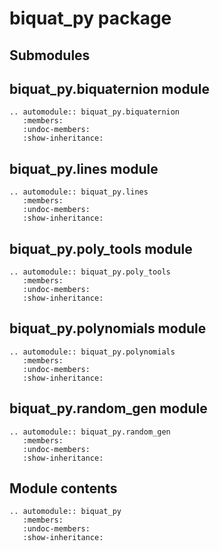 # biquat_py package

## Submodules

## biquat_py.biquaternion module

```{eval-rst}
.. automodule:: biquat_py.biquaternion
   :members:
   :undoc-members:
   :show-inheritance:
```

## biquat_py.lines module

```{eval-rst}
.. automodule:: biquat_py.lines
   :members:
   :undoc-members:
   :show-inheritance:
```

## biquat_py.poly_tools module

```{eval-rst}
.. automodule:: biquat_py.poly_tools
   :members:
   :undoc-members:
   :show-inheritance:
```

## biquat_py.polynomials module

```{eval-rst}
.. automodule:: biquat_py.polynomials
   :members:
   :undoc-members:
   :show-inheritance:
```

## biquat_py.random_gen module

```{eval-rst}
.. automodule:: biquat_py.random_gen
   :members:
   :undoc-members:
   :show-inheritance:
```

## Module contents

```{eval-rst}
.. automodule:: biquat_py
   :members:
   :undoc-members:
   :show-inheritance:
```

